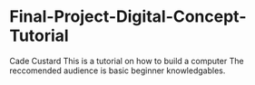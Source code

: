 # Final-Project-Digital-Concept-Tutorial
Cade Custard
This is a tutorial on how to build a computer
The reccomended audience is basic beginner knowledgables.
